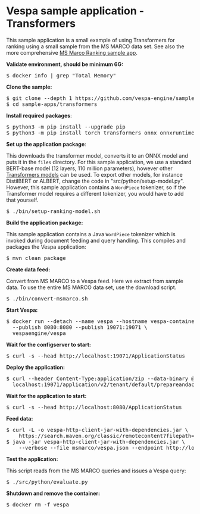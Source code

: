 <!-- Copyright Verizon Media. Licensed under the terms of the Apache 2.0 license. See LICENSE in the project root. -->

# Vespa sample application - Transformers

This sample application is a small example of using Transformers for ranking
using a small sample from the MS MARCO data set. See also the more comprehensive [MS Marco Ranking sample app](../msmarco-ranking/).


**Validate environment, should be minimum 6G:**
<pre>
$ docker info | grep "Total Memory"
</pre>


**Clone the sample:**

<pre data-test="exec">
$ git clone --depth 1 https://github.com/vespa-engine/sample-apps.git
$ cd sample-apps/transformers
</pre>


**Install required packages**:

<pre data-test="exec">
$ python3 -m pip install --upgrade pip
$ python3 -m pip install torch transformers onnx onnxruntime
</pre>


**Set up the application package**:

This downloads the transformer model, converts it to an ONNX model and puts it
in the `files` directory. For this sample application, we use a standard
BERT-base model (12 layers, 110 million parameters), however other
[Transformers models](https://huggingface.co/transformers/index.html) can be
used. To export other models, for instance DistilBERT or ALBERT, change the
code in "src/python/setup-model.py". However, this sample application
contains a `WordPiece` tokenizer, so if the Transformer model requires a
different tokenizer, you would have to add that yourself.

<pre data-test="exec">
$ ./bin/setup-ranking-model.sh
</pre>


**Build the application package:**

This sample application contains a Java `WordPiece` tokenizer which is
invoked during document feeding and query handling.
This compiles and  packages the Vespa application:

<pre data-test="exec">
$ mvn clean package
</pre>


**Create data feed:**

Convert from MS MARCO to a Vespa feed. Here we extract from sample data.
To use the entire MS MARCO data set, use the download script.

<pre data-test="exec">
$ ./bin/convert-msmarco.sh
</pre>


**Start Vespa:**

<pre data-test="exec">
$ docker run --detach --name vespa --hostname vespa-container \
  --publish 8080:8080 --publish 19071:19071 \
  vespaengine/vespa
</pre>


**Wait for the configserver to start:**

<pre data-test="exec" data-test-wait-for="200 OK">
$ curl -s --head http://localhost:19071/ApplicationStatus
</pre>


**Deploy the application:**

<pre data-test="exec" data-test-assert-contains="prepared and activated.">
$ curl --header Content-Type:application/zip --data-binary @target/application.zip \
  localhost:19071/application/v2/tenant/default/prepareandactivate
</pre>


**Wait for the application to start:**

<pre data-test="exec" data-test-wait-for="200 OK">
$ curl -s --head http://localhost:8080/ApplicationStatus
</pre>


**Feed data:**

<pre data-test="exec">
$ curl -L -o vespa-http-client-jar-with-dependencies.jar \
    https://search.maven.org/classic/remotecontent?filepath=com/yahoo/vespa/vespa-http-client/7.391.28/vespa-http-client-7.391.28-jar-with-dependencies.jar
$ java -jar vespa-http-client-jar-with-dependencies.jar \
    --verbose --file msmarco/vespa.json --endpoint http://localhost:8080
</pre>


**Test the application:**

This script reads from the MS MARCO queries and issues a Vespa query:

<pre data-test="exec" data-test-assert-contains="children">
$ ./src/python/evaluate.py
</pre>


**Shutdown and remove the container:**

<pre data-test="after">
$ docker rm -f vespa
</pre>
